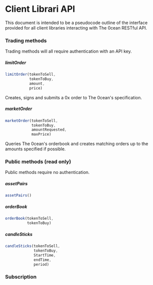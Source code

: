 # Client Librari API

This document is intended to be a pseudocode outline of the interface provided for all client libraries interacting with The 0cean RESTful API.

### Trading methods
Trading methods will all require authentication with an API key.

##### limitOrder
```javascript
limitOrder(tokenToSell,
           tokenToBuy,
           amount,
           price)
```
Creates, signs and submits a 0x order to The 0cean's specification.

##### marketOrder
```javascript
marketOrder(tokenToSell,
            tokenToBuy,
            amountRequested,
            maxPrice)
```

Queries The 0cean's orderbook and creates matching orders up to the amounts specified if possible.



### Public methods (read only)
Public methods require no authentication.

##### assetPairs
```javascript
assetPairs()
```

##### orderBook
```javascript
orderBook(tokenToSell,
          tokenToBuy)
```

##### candleSticks
```javascript
candleSticks(tokenToSell,
             tokenToBuy,
             StartTime,
             endTime,
             period)
```

### Subscription

